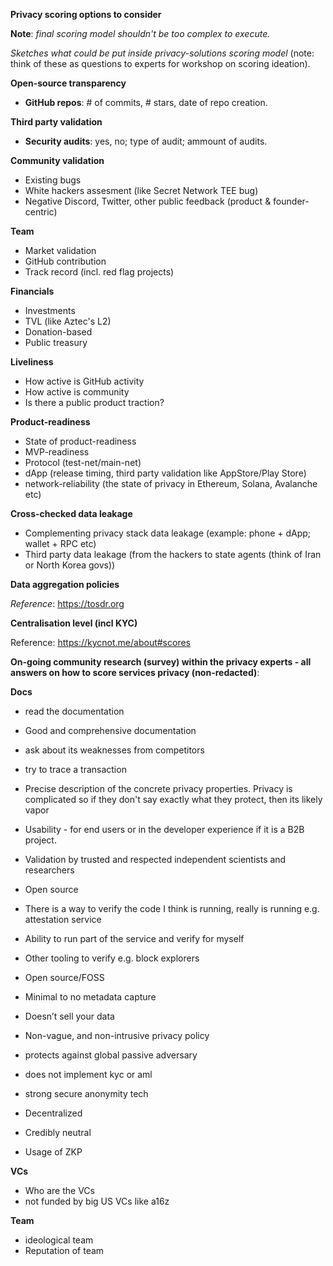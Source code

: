 **Privacy scoring options to consider**

**Note**: _final scoring model shouldn't be too complex to execute._

_Sketches what could be put inside privacy-solutions scoring model_ (note: think of these as questions to experts for workshop on scoring ideation).

**Open-source transparency**
- **GitHub repos**: # of commits, # stars, date of repo creation.

**Third party validation**
- **Security audits**: yes, no; type of audit; ammount of audits.

**Community validation**
- Existing bugs
- White hackers assesment (like Secret Network TEE bug)
- Negative Discord, Twitter, other public feedback (product & founder-centric)

**Team**
- Market validation
- GitHub contribution
- Track record (incl. red flag projects)

**Financials**
- Investments
- TVL (like Aztec's L2)
- Donation-based
- Public treasury

**Liveliness**
- How active is GitHub activity 
- How active is community
- Is there a public product traction?

**Product-readiness**
- State of product-readiness
- MVP-readiness
- Protocol (test-net/main-net)
- dApp (release timing, third party validation like AppStore/Play Store)
- network-reliability (the state of privacy in Ethereum, Solana, Avalanche etc)

**Cross-checked data leakage**
- Complementing privacy stack data leakage (example: phone + dApp; wallet + RPC etc)
- Third party data leakage (from the hackers to state agents (think of Iran or North Korea govs))

**Data aggregation policies**

_Reference_: https://tosdr.org 

**Centralisation level (incl KYC)**

Reference: https://kycnot.me/about#scores

**On-going community research (survey) within the privacy experts - all answers on how to score services privacy (non-redacted)**:

**Docs**
- read the documentation
- Good and comprehensive documentation

- ask about its weaknesses from competitors
- try to trace a transaction
- Precise description of the concrete privacy properties. Privacy is complicated so if they don't say exactly what they protect, then its likely vapor
- Usability - for end users or in the developer experience if it is a B2B project.
- Validation by trusted and respected independent scientists and researchers
- Open source
- There is a way to verify the code I think is running, really is running e.g. attestation service
- Ability to run part of the service and verify for myself
- Other tooling to verify e.g. block explorers 
- Open source/FOSS
- Minimal to no metadata capture
- Doesn’t sell your data
- Non-vague, and non-intrusive privacy policy
- protects against global passive adversary
- does not implement kyc or aml
- strong secure anonymity tech
- Decentralized 
- Credibly neutral
- Usage of ZKP

**VCs**
- Who are the VCs
- not funded by big US VCs like a16z

**Team**
- ideological team
- Reputation of team
